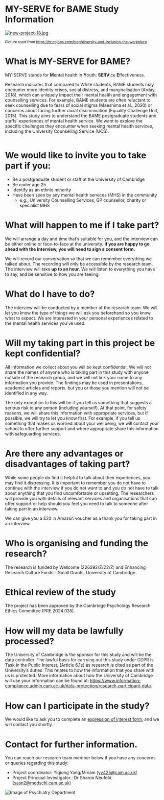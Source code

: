 # MY-SERVE for BAME Study Information 

[![new-project-18.jpg](https://i.postimg.cc/KzPP99Vv/new-project-18.jpg)](https://postimg.cc/gX0LjKmf)

<sub>Picture used from https://hr.cpjobs.com/blog/diversity-and-inclusion-the-workplace</sub>


# What is MY-SERVE for BAME?

MY-SERVE stands for <b>M</b>ental health in <b>Y</b>outh: <b>SERV</b>ice <b>E</b>ffectiveness. 

Research indicates that compared to White students, BAME students may encounter more identity crises, social distress, and marginalisation (Arday, 2018), which can uniquely impact their mental health and engagement with counselling services. For example, BAME students are often reluctant to seek counselling due to fears of social stigma (Maeshima et al., 2020) or concerns about facing further racial discrimination (Equality Challenge Unit, 2015). This study aims to understand the BAME postgraduate students and staffs’ experiences of mental health service. We want to explore the specific challenges they encounter when seeking mental health services, including the University Counselling Service (UCS).

<img src="https://i.imghippo.com/files/AnQP6200kMw.png" alt="" border="0">


# We would like to invite you to take part if you:

* Be a postgraduate student or staff at the University of Cambridge
* Be under age 25
* Identify as an ethnic minority
* Have been seen by any mental health services (MHS) in the community
  - e.g., University Counselling Services, GP counsellor, charity or specialist MHS

# What will happen to me if I take part?

We will arrange a day and time that’s suitable for you, and the interview can be either online or face-to-face at the university. 
<b>If you are happy to go ahead with the interview, you will need to sign a consent form. </b>

We will record our conversation so that we can remember everything we talked about. The recording will only be accessible by the research team. 
The interview will take <b>up to an hour</b>. We will listen to everything you have to say, and be sensitive to how you are feeling. 

# What do I have to do?
The interview will be conducted by a member of the research team. We will let you know the type of things we will ask you beforehand so you know what to expect. We are interested in your personal experiences related to the mental health services you’ve used. 

# Will my taking part in this project be kept confidential?
All information we collect about you will be kept confidential. We will not share the names of anyone who is taking part in this study with anyone outside of the research group, and we will not link your name to any information you provide. The findings may be used in presentations, academic articles and reports, but you or those you mention will not be identified in any way. 

The only exception to this will be if you tell us something that suggests a serious risk to any person (including yourself). At that point, for safety reasons, we will share this information with appropriate services, but if possible, we will try to let you know first.  For example, if you tell us something that makes us worried about your wellbeing, we will contact your school to offer further support and where appropriate share this information with safeguarding services.

# Are there any advantages or disadvantages of taking part?
While some people do find it helpful to talk about their experiences, you may find it distressing. It is important to remember you do not have to continue with the interview if you do not want to and you do not have to talk about anything that you find uncomfortable or upsetting. The researchers will provide you with details of relevant services and organisations that can offer support or help should you feel you need to talk to someone after taking part in an interview.

We can give you a £20 in Amazon voucher as a thank you for taking part in an interview. 

# Who is organising and funding the research?
The research is funded by Wellcome (226392/Z/22/Z) and Enhancing Research Culture Funds - Small Grants, University of Cambridge. 

# Ethical review of the study
The project has been approved by the Cambridge Psychology Research Ethics Committee (PRE.2024.035).

# How will my data be lawfully processed?
The University of Cambridge is the sponsor for this study and will be the data controller. The lawful basis for carrying out this study under GDPR is Task in the Public Interest, (Article 6,1e) as research is cited as part of the University’s duties. This relates to how the information that you share with us is protected. More information about how the University of Cambridge will use your information can be found at: https://www.information-compliance.admin.cam.ac.uk/data-protection/research-participant-data.

# How can I participate in the study?
We would like to ask you to complete an [expression of interest form](https://forms.gle/tuctC9ruoxyUC6Hz6), and we will contact you shortly.


# Contact for further information.
You can reach our research team member below if you have any concerns or queries regarding this study:

* Project coordinator: Yiqiong Yang/Miriam (yy425@cam.ac.uk)
* Project Principal Investigator : Dr Sharon Neufeld (sasn2@medschl.cam.ac.uk)



![Image of Psychiatry Department](https://i.postimg.cc/MTPPBr4H/temp-Imagej-XTRPS.avif)


